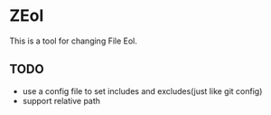 # ZEol

This is a tool for changing File Eol.

## TODO

* use a config file to set includes and excludes(just like git config)
* support relative path